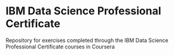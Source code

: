 # IBM Data Science Professional Certificate
Repository for exercises completed through the IBM Data Science Professional Certificate courses in Coursera
